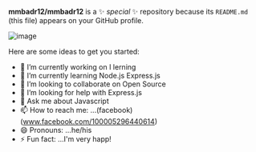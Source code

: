 


**mmbadr12/mmbadr12** is a ✨ _special_ ✨ repository because its `README.md` (this file) appears on your GitHub profile.

![image](https://media.giphy.com/media/fwbzI2kV3Qrlpkh59e/giphy.gif)

Here are some ideas to get you started:

- 🔭 I’m currently working on  I lerning
- 🌱 I’m currently learning Node.js Express.js
- 👯 I’m looking to collaborate on Open Source
- 🤔 I’m looking for help with Express.js
- 💬 Ask me about Javascript
- 📫 How to reach me: ...(facebook)(www.facebook.com/100005296440614)
- 😄 Pronouns: ...he/his
- ⚡ Fun fact: ...I'm very happ!

